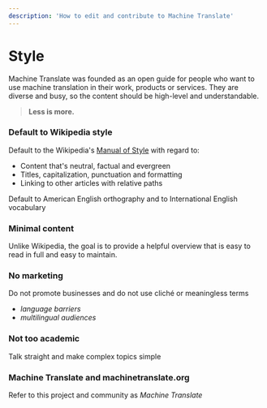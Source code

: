 ```yaml
---
description: 'How to edit and contribute to Machine Translate'
---
```


# Style

Machine Translate was founded as an open guide for people who want to use machine translation in their work, products or services.
They are diverse and busy, so the content should be high-level and understandable.

> **Less is more.**

### Default to Wikipedia style

Default to the Wikipedia's [Manual of Style](https://en.wikipedia.org/wiki/Wikipedia:Manual_of_Style) with regard to:
- Content that's neutral, factual and evergreen
- Titles, capitalization, punctuation and formatting
- Linking to other articles with relative paths

Default to American English orthography and to International English vocabulary

### Minimal content

Unlike Wikipedia, the goal is to provide a helpful overview that is easy to read in full and easy to maintain.

### No marketing

Do not promote businesses and do not use cliché or meaningless terms
- *language barriers*
- *multilingual audiences*

### Not too academic
Talk straight and make complex topics simple

### Machine Translate and machinetranslate.org
Refer to this project and community as *Machine Translate*

